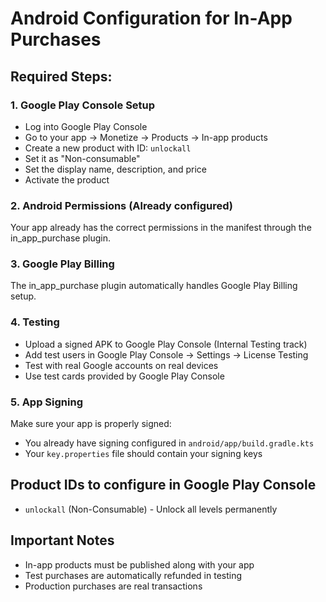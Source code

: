# Android Configuration for In-App Purchases

## Required Steps:

### 1. Google Play Console Setup

- Log into Google Play Console
- Go to your app → Monetize → Products → In-app products  
- Create a new product with ID: `unlockall`
- Set it as "Non-consumable" 
- Set the display name, description, and price
- Activate the product

### 2. Android Permissions (Already configured)

Your app already has the correct permissions in the manifest through the in_app_purchase plugin.

### 3. Google Play Billing

The in_app_purchase plugin automatically handles Google Play Billing setup.

### 4. Testing

- Upload a signed APK to Google Play Console (Internal Testing track)
- Add test users in Google Play Console → Settings → License Testing  
- Test with real Google accounts on real devices
- Use test cards provided by Google Play Console

### 5. App Signing

Make sure your app is properly signed:
- You already have signing configured in `android/app/build.gradle.kts`
- Your `key.properties` file should contain your signing keys

## Product IDs to configure in Google Play Console

- `unlockall` (Non-Consumable) - Unlock all levels permanently

## Important Notes

- In-app products must be published along with your app
- Test purchases are automatically refunded in testing
- Production purchases are real transactions
